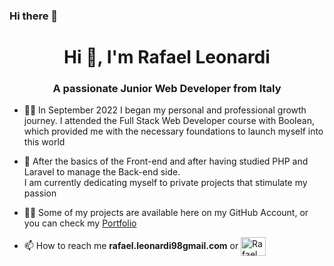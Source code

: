 ### Hi there 👋

<!--
**razcc/razcc** is a ✨ _special_ ✨ repository because its `README.md` (this file) appears on your GitHub profile.

Here are some ideas to get you started:

* 🔭 I’m currently working on ...
* 🌱 I’m currently learning ...
* 👯 I’m looking to collaborate on ...
* 🤔 I’m looking for help with ...
* 💬 Ask me about ...
* 📫 How to reach me: ...
* 😄 Pronouns: ...
* ⚡ Fun fact: ...
-->

<h1 align="center">Hi 👋, I'm Rafael Leonardi</h1>

<h3 align="center">A passionate Junior Web Developer from Italy</h3>

- 👨‍💻 In September 2022 I began my personal and professional growth journey. I attended the Full Stack Web Developer course with Boolean, which provided me with the necessary foundations to launch myself into this world
  <br>

- 🌱 After the basics of the Front-end and after having studied PHP and Laravel to manage the Back-end side. <br> I am currently dedicating myself to private projects that stimulate my passion <br>

- 👨‍💻 Some of my projects are available here on my GitHub Account, or you can check my <a href="https://linkedin.com/in/alessandro-dodi" target="blank">Portfolio</a><br>

- 📫 How to reach me **rafael.leonardi98gmail.com** or <a href="https://www.linkedin.com/in/rafael-leonardi-a667b4215/" target="blank">
  <img align="center" src="https://raw.githubusercontent.com/rahuldkjain/github-profile-readme-generator/master/src/images/icons/Social/linked-in-alt.svg" alt="Rafael Leonardi" height="30" width="40" /></a>
